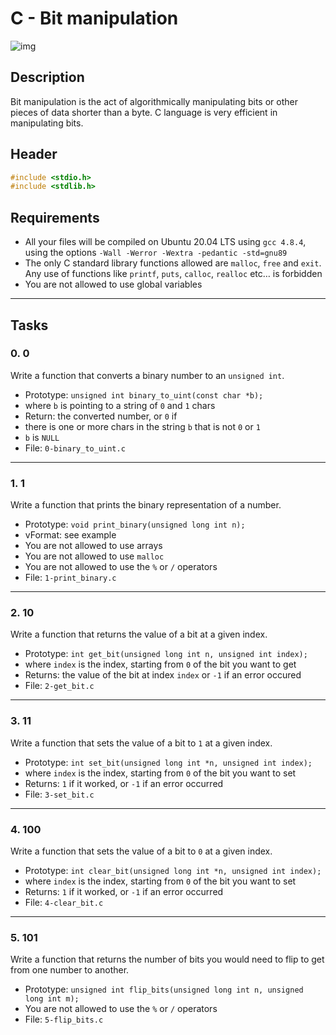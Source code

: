 # C - Bit manipulation

![img](https://4.bp.blogspot.com/-aXbu3-_HBHY/V6lK1m8-2MI/AAAAAAAAAeg/_77cl30rs1wCyUMA8C1YDfhCHxrLJFnZACLcB/s1600/bitwise-operators-chart.jpg)

## Description
Bit manipulation is the act of algorithmically manipulating bits or other pieces of data shorter than a byte. C language is very efficient in manipulating bits.

## Header
```c
#include <stdio.h>
#include <stdlib.h>
```

## Requirements
- All your files will be compiled on Ubuntu 20.04 LTS using `gcc 4.8.4`, using the options `-Wall -Werror -Wextra -pedantic -std=gnu89`
- The only C standard library functions allowed are `malloc`, `free` and `exit`. Any use of functions like `printf`, `puts`, `calloc`, `realloc` etc… is forbidden
- You are not allowed to use global variables

-------------------------
## Tasks

### 0. 0
Write a function that converts a binary number to an `unsigned int`.

- Prototype: `unsigned int binary_to_uint(const char *b);`
- where `b` is pointing to a string of `0` and `1` chars
- Return: the converted number, or `0` if
- there is one or more chars in the string `b` that is not `0` or `1`
- `b` is `NULL`
- File: `0-binary_to_uint.c`

-------------------------
### 1. 1
Write a function that prints the binary representation of a number.

- Prototype: `void print_binary(unsigned long int n);`
- vFormat: see example
- You are not allowed to use arrays
- You are not allowed to use `malloc`
- You are not allowed to use the `%` or `/` operators
- File: `1-print_binary.c`

-------------------------
### 2. 10
Write a function that returns the value of a bit at a given index.

- Prototype: `int get_bit(unsigned long int n, unsigned int index);`
- where `index` is the index, starting from `0` of the bit you want to get
- Returns: the value of the bit at index `index` or `-1` if an error occured
- File: `2-get_bit.c`

-------------------------
### 3. 11
Write a function that sets the value of a bit to `1` at a given index.

- Prototype: `int set_bit(unsigned long int *n, unsigned int index);`
- where `index` is the index, starting from `0` of the bit you want to set
- Returns: `1` if it worked, or `-1` if an error occurred
- File: `3-set_bit.c`

-------------------------
### 4. 100
Write a function that sets the value of a bit to `0` at a given index.

- Prototype: `int clear_bit(unsigned long int *n, unsigned int index);`
- where `index` is the index, starting from `0` of the bit you want to set
- Returns: `1` if it worked, or `-1` if an error occurred
- File: `4-clear_bit.c`

-------------------------
### 5. 101
Write a function that returns the number of bits you would need to flip to get from one number to another.
- Prototype: `unsigned int flip_bits(unsigned long int n, unsigned long int m);`
- You are not allowed to use the `%` or `/` operators
- File: `5-flip_bits.c`